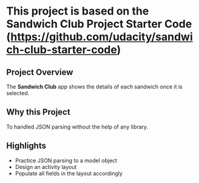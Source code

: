 # This project is based on the Sandwich Club Project Starter Code (https://github.com/udacity/sandwich-club-starter-code)

## Project Overview
The **Sandwich Club** app shows the details of each sandwich once it is selected.

## Why this Project

To handled JSON parsing without the help of any library. 

## Highlights
- Practice JSON parsing to a model object
- Design an activity layout
- Populate all fields in the layout accordingly
